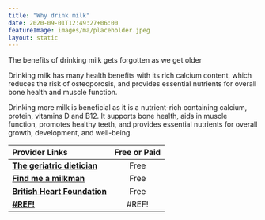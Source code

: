 ```yaml
---
title: "Why drink milk"
date: 2020-09-01T12:49:27+06:00
featureImage: images/ma/placeholder.jpeg
layout: static
---
```


The benefits of drinking milk gets forgotten as we get older

Drinking milk has many health benefits with its rich calcium content, which reduces the risk of osteoporosis, and provides essential nutrients for overall bone health and muscle function.

Drinking more milk is beneficial as it is a nutrient-rich containing calcium, protein, vitamins D and B12. It supports bone health, aids in muscle function, promotes healthy teeth, and provides essential nutrients for overall growth, development, and well-being.

| Provider Links      | Free or Paid  |  
| :-----------          | :--------------:      |  
| [**The geriatric dietician**](https://thegeriatricdietitian.com/milk-for-the-elderly/) | Free | 
| [**Find me a milkman**](https://findmeamilkman.net/) | Free | 
| [**British Heart Foundation**](https://www.bhf.org.uk/informationsupport/heart-matters-magazine/nutrition/full-fat-dairy) | Free | 
| [**#REF!**](#REF!) | #REF! | 
  

<br/><br/>






